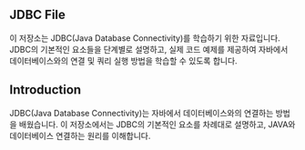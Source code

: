 ## JDBC File

이 저장소는 JDBC(Java Database Connectivity)를 학습하기 위한 자료입니다. JDBC의 기본적인 요소들을 단계별로 설명하고, 실제 코드 예제를 제공하여 자바에서 데이터베이스와의 연결 및 쿼리 실행 방법을 학습할 수 있도록 합니다.



## Introduction

JDBC(Java Database Connectivity)는 자바에서 데이터베이스와의 연결하는 방법을 배웠습니다. 이 저장소에서는 JDBC의 기본적인 요소를 차례대로 설명하고, JAVA와 데이터베이스 연결하는 원리를 이해합니다.
